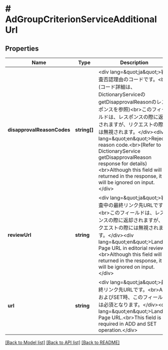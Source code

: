 # # AdGroupCriterionServiceAdditionalUrl

## Properties

Name | Type | Description | Notes
------------ | ------------- | ------------- | -------------
**disapprovalReasonCodes** | **string[]** | &lt;div lang&#x3D;\&quot;ja\&quot;&gt;審査否認理由のコードです。&lt;br&gt;(コード詳細は、DictionaryServiceのgetDisapprovalReasonのレスポンスを参照)&lt;br&gt;このフィールドは、レスポンスの際に返却されますが、リクエストの際には無視されます。&lt;/div&gt;&lt;div lang&#x3D;\&quot;en\&quot;&gt;Reject reason code.&lt;br&gt;(Refer to DictionaryService getDisapprovalReason response for details) &lt;br&gt;Although this field will be returned in the response, it will be ignored on input. &lt;/div&gt; | [optional] 
**reviewUrl** | **string** | &lt;div lang&#x3D;\&quot;ja\&quot;&gt;審査中の最終リンク先URLです。&lt;br&gt;このフィールドは、レスポンスの際に返却されますが、リクエストの際には無視されます。&lt;/div&gt;&lt;div lang&#x3D;\&quot;en\&quot;&gt;Landing Page URL in editorial review.&lt;br&gt;Although this field will be returned in the response, it will be ignored on input. &lt;/div&gt; | [optional] 
**url** | **string** | &lt;div lang&#x3D;\&quot;ja\&quot;&gt;最終リンク先URLです。&lt;br&gt;ADDおよびSET時、このフィールドは必須となります。&lt;/div&gt;&lt;div lang&#x3D;\&quot;en\&quot;&gt;Landing Page URL.&lt;br&gt;This field is required in ADD and SET operation.&lt;/div&gt; | [optional] 

[[Back to Model list]](../../README.md#documentation-for-models) [[Back to API list]](../../README.md#documentation-for-api-endpoints) [[Back to README]](../../README.md)


